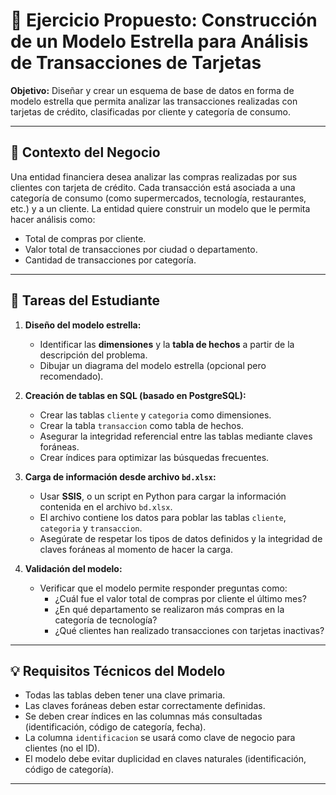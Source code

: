 # 📘 Ejercicio Propuesto: Construcción de un Modelo Estrella para Análisis de Transacciones de Tarjetas

**Objetivo:** Diseñar y crear un esquema de base de datos en forma de modelo estrella que permita analizar las transacciones realizadas con tarjetas de crédito, clasificadas por cliente y categoría de consumo.

---

## 📝 Contexto del Negocio

Una entidad financiera desea analizar las compras realizadas por sus clientes con tarjeta de crédito. Cada transacción está asociada a una categoría de consumo (como supermercados, tecnología, restaurantes, etc.) y a un cliente. La entidad quiere construir un modelo que le permita hacer análisis como:

- Total de compras por cliente.
- Valor total de transacciones por ciudad o departamento.
- Cantidad de transacciones por categoría.

---

## 🧩 Tareas del Estudiante

1. **Diseño del modelo estrella:**
   - Identificar las **dimensiones** y la **tabla de hechos** a partir de la descripción del problema.
   - Dibujar un diagrama del modelo estrella (opcional pero recomendado).

2. **Creación de tablas en SQL (basado en PostgreSQL):**
   - Crear las tablas `cliente` y `categoria` como dimensiones.
   - Crear la tabla `transaccion` como tabla de hechos.
   - Asegurar la integridad referencial entre las tablas mediante claves foráneas.
   - Crear índices para optimizar las búsquedas frecuentes.

3. **Carga de información desde archivo `bd.xlsx`:**
   - Usar **SSIS**, o un script en Python para cargar la información contenida en el archivo `bd.xlsx`.
   - El archivo contiene los datos para poblar las tablas `cliente`, `categoria` y `transaccion`.
   - Asegúrate de respetar los tipos de datos definidos y la integridad de claves foráneas al momento de hacer la carga.

4. **Validación del modelo:**
   - Verificar que el modelo permite responder preguntas como:
     - ¿Cuál fue el valor total de compras por cliente el último mes?
     - ¿En qué departamento se realizaron más compras en la categoría de tecnología?
     - ¿Qué clientes han realizado transacciones con tarjetas inactivas?

---

## 💡 Requisitos Técnicos del Modelo

- Todas las tablas deben tener una clave primaria.
- Las claves foráneas deben estar correctamente definidas.
- Se deben crear índices en las columnas más consultadas (identificación, código de categoría, fecha).
- La columna `identificacion` se usará como clave de negocio para clientes (no el ID).
- El modelo debe evitar duplicidad en claves naturales (identificación, código de categoría).

---
